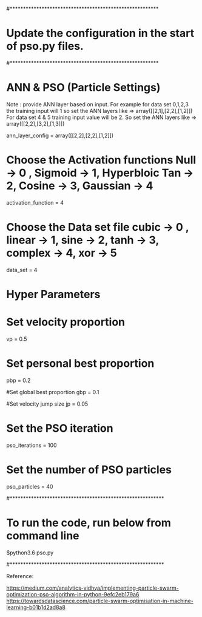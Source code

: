 
#********************************************************
# Update the configuration in the start of pso.py files.
#********************************************************

# ANN & PSO (Particle Settings)

Note : provide ANN layer based on input.
For example for data set 0,1,2,3 the training input will 1 so set the ANN layers like => array([[2,1],[2,2],[1,2]])
For data set 4 & 5 training input value will be 2. So set the ANN layers like => array([[2,2],[3,2],[1,3]])

ann_layer_config = array([[2,2],[2,2],[1,2]])

# Choose the Activation functions Null -> 0 , Sigmoid -> 1, Hyperbloic Tan -> 2, Cosine -> 3, Gaussian -> 4
activation_function = 4

# Choose the Data set file cubic -> 0 , linear -> 1, sine -> 2, tanh -> 3, complex -> 4, xor -> 5
data_set = 4

# Hyper Parameters
# Set velocity proportion
vp = 0.5

# Set personal best proportion
pbp = 0.2 

#Set global best proportion
gbp = 0.1 

#Set velocity jump size
jp = 0.05 

# Set the PSO iteration
pso_iterations = 100

# Set the number of PSO particles
pso_particles = 40

#**********************************************************

# To run the code, run below from command line

$python3.6 pso.py

#**********************************************************

Reference:

https://medium.com/analytics-vidhya/implementing-particle-swarm-optimization-pso-algorithm-in-python-9efc2eb179a6
https://towardsdatascience.com/particle-swarm-optimisation-in-machine-learning-b01b1d2ad8a8

